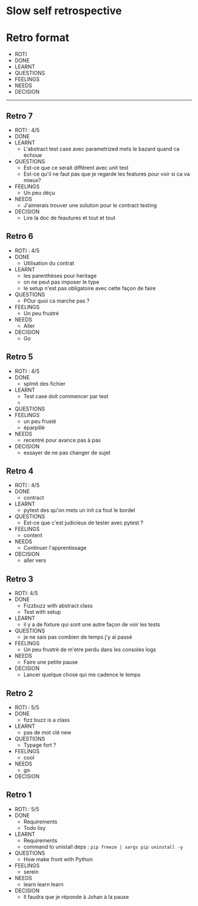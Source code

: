 Slow self retrospective
====

# Retro format 

 - ROTI
 - DONE
 - LEARNT
 - QUESTIONS
 - FEELINGS
 - NEEDS
 - DECISION

--------

## Retro 7

- ROTI : 4/5
- DONE
- LEARNT
  - L'abstract test case avec parametrized mets le bazard quand ca échoue
- QUESTIONS
  - Est-ce que ce serait différent avec unit test
  - Est-ce qu'il ne faut pas que je regarde les features pour voir si ca va mieux?
- FEELINGS
  - Un peu déçu
- NEEDS
  - J'aimerais trouver une solution pour le contract testing
- DECISION
  - Lire la doc de feautures et tout et tout



## Retro 6

- ROTI : 4/5
- DONE 
  - Utilisation du contrat
- LEARNT
  - les parenthèses pour heritage
  - on ne peut pas imposer le type
  - le setup n'est pas obligatoire avec cette façon de faire
- QUESTIONS
  - POur quoi ca marche pas ?
- FEELINGS
  - Un peu frustré
- NEEDS
  - Aller
- DECISION
  - Go

## Retro 5 

- ROTI : 4/5
- DONE 
  - splmit des  fichier
- LEARNT
  - Test case doit commencer par test
  - 
- QUESTIONS
- FEELINGS
  - un peu frusté
  - éparpillé
- NEEDS
  - recentré pour avance pas à pas
- DECISION
  - essayer de ne pas changer de sujet


## Retro 4

- ROTI : 4/5
- DONE 
  - contract
- LEARNT
  - pytest des qu'on mets un init ca fout le bordel
- QUESTIONS
  - Est-ce que c'est judicieux de tester avec pytest ?
- FEELINGS
  - content
- NEEDS
  - Continuer l'apprentissage
- DECISION
  - aller vers 


## Retro 3
- ROTI: 4/5
- DONE 
  - Fizzbuzz with abstract class
  - Test with setup
- LEARNT
  - il y a de fixture qui sont une autre façon de voir les tests
- QUESTIONS
  - je ne sais pas combien de temps j'y ai passé
- FEELINGS
  - Un peu frustré de m'etre perdu dans les consoles logs
- NEEDS
  - Faire une petite pause
- DECISION
  - Lancer quelque chose qui me cadence le temps


## Retro 2
- ROTI : 5/5
- DONE 
  - fizz buzz is a class
- LEARNT
  - pas de mot clé new
- QUESTIONS
  - Typage fort ?
- FEELINGS
  - cool
- NEEDS
  - go
- DECISION


## Retro 1
 - ROTI : 5/5
 - DONE 
   - Requirements
   - Todo lisy
 - LEARNT
   - Requirements
   - command to unistall deps : ```pip freeze | xargs pip uninstall -y```
 - QUESTIONS
   - How make front with Python
 - FEELINGS
   - serein
 - NEEDS
   - learn learn learn
 - DECISION
   - Il faudra que je réponde à Johan à la pause
    